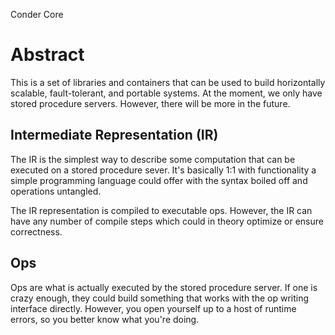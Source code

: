 Conder Core

# Abstract

This is a set of libraries and containers that can be used to build horizontally scalable, fault-tolerant, and portable systems. At the moment, we only have stored procedure servers. However, there will be more in the future.

## Intermediate Representation (IR)

The IR is the simplest way to describe some computation that can be executed on a stored procedure sever. It's basically 1:1 with functionality a simple programming language could offer with the syntax boiled off and operations untangled.

The IR representation is compiled to executable ops. However, the IR can have any number of compile steps which could in theory optimize or ensure correctness.


## Ops

Ops are what is actually executed by the stored procedure server. If one is crazy enough, they could build something that works with the op writing interface directly. However, you open yourself up to a host of runtime errors, so you better know what you're doing.

